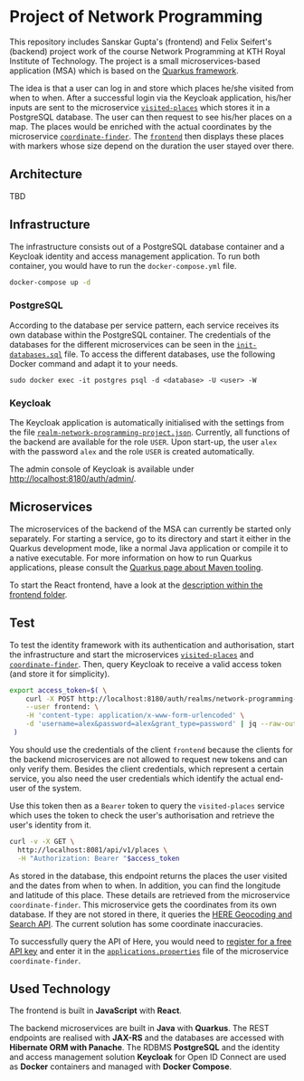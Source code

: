 # Project of Network Programming

This repository includes Sanskar Gupta's (frontend) and Felix Seifert's (backend) project work of the course Network 
Programming at KTH Royal Institute of Technology. The project is a small microservices-based application (MSA) which is 
based on the [Quarkus framework](https://quarkus.io/).

The idea is that a user can log in and store which places he/she visited from when to when. After a successful login 
via the Keycloak application, his/her inputs are sent to the microservice [`visited-places`](visited-places) which 
stores it in a PostgreSQL database. The user can then request to see his/her places on a map. The places would be 
enriched with the actual coordinates by the microservice [`coordinate-finder`](coordinate-finder). The 
[`frontend`](frontend) then displays these places with markers whose size depend on the duration the user stayed over 
there.

## Architecture

TBD

## Infrastructure

The infrastructure consists out of a PostgreSQL database container and a Keycloak identity and access management
application. To run both container, you would have to run the `docker-compose.yml` file.

```bash
docker-compose up -d
```

### PostgreSQL

According to the database per service pattern, each service receives its own database within the PostgreSQL container. 
The credentials of the databases for the different microservices can be seen in the 
[`init-databases.sql`](infrastructure/postgres/init-databases.sql) file. To access the different databases, use the 
following Docker command and adapt it to your needs.

```
sudo docker exec -it postgres psql -d <database> -U <user> -W
```

### Keycloak

The Keycloak application is automatically initialised with the settings from the file 
[`realm-network-programming-project.json`](infrastructure/keycloak/realm-network-programming-project.json). Currently, 
all functions of the backend are available for the role `USER`. Upon start-up, the user `alex` with the password `alex` 
and the role `USER` is created automatically.

The admin console of Keycloak is available under [http://localhost:8180/auth/admin/](http://localhost:8180/auth/admin/).

## Microservices

The microservices of the backend of the MSA can currently be started only separately. For starting a service, go to its 
directory and start it either in the Quarkus development mode, like a normal Java application or compile it to a native 
executable. For more information on how to run Quarkus applications, please consult the 
[Quarkus page about Maven tooling](https://quarkus.io/guides/maven-tooling.html).

To start the React frontend, have a look at the [description within the frontend folder](frontend).

## Test

To test the identity framework with its authentication and authorisation, start the infrastructure and start the 
microservices [`visited-places`](visited-places) and [`coordinate-finder`](coordinate-finder). Then, query Keycloak to 
receive a valid access token (and store it for simplicity). 

```bash
export access_token=$( \
    curl -X POST http://localhost:8180/auth/realms/network-programming-project/protocol/openid-connect/token \
    --user frontend: \
    -H 'content-type: application/x-www-form-urlencoded' \
    -d 'username=alex&password=alex&grant_type=password' | jq --raw-output '.access_token' \
 )
```

You should use the credentials of the client `frontend` because the clients for the backend microservices are not 
allowed to request new tokens and can only verify them. Besides the client credentials, which represent a certain 
service, you also need the user credentials which identify the actual end-user of the system.

Use this token then as a `Bearer` token to query the `visited-places` service which uses the token to check the user's 
authorisation and retrieve the user's identity from it.

```bash
curl -v -X GET \
  http://localhost:8081/api/v1/places \
  -H "Authorization: Bearer "$access_token
```

As stored in the database, this endpoint returns the places the user visited and the dates from when to when. 
In addition, you can find the longitude and latitude of this place. These details are retrieved from the microservice 
`coordinate-finder`. This microservice gets the coordinates from its own database. If they are not stored in there, it 
queries the [HERE Geocoding and Search API](https://developer.here.com/documentation/geocoding-search-api/dev_guide/topics/endpoint-geocode-brief.html). 
The current solution has some coordinate inaccuracies.

To successfully query the API of Here, you would need to [register for a free API key](https://developer.here.com/sign-up) 
and enter it in the [`applications.properties`](coordinate-finder/src/main/resources/application.properties) file of the
microservice `coordinate-finder`.

## Used Technology

The frontend is built in **JavaScript** with **React**. 

The backend microservices are built in **Java** with **Quarkus**. The REST endpoints are realised with **JAX-RS** and 
the databases are accessed with **Hibernate ORM with Panache**. The RDBMS **PostgreSQL** and the identity and access 
management solution **Keycloak** for Open ID Connect are used as **Docker** containers and managed with 
**Docker Compose**.
